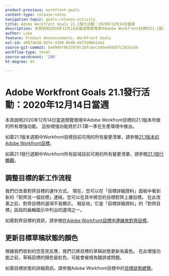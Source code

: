 ```yaml
---
product-previous: workfront-goals
content-type: release-notes
navigation-topic: goals-release-activity
title: Adobe Workfront Goals 21.1發行活動：2020年12月14日當週
description: 本頁說明2020年12月14日當週預覽環境中Adobe Workfront目標的21.1版本所做的所有增強功能。 這些增強功能將於21.1第一季在生產環境中推出。
author: Luke
feature: Product Announcements, Workfront Goals
exl-id: 40074630-92fe-4388-8b4b-bb73d06b1eba
source-git-commit: be4904f0b37870c1bfc8ec345e468d5fc283aa36
workflow-type: tm+mt
source-wordcount: '296'
ht-degree: 0%

---
```


# Adobe Workfront Goals 21.1發行活動：2020年12月14日當週

本頁說明2020年12月14日當週預覽環境中Adobe Workfront目標的21.1版本所做的所有增強功能。 這些增強功能將於21.1第一季在生產環境中推出。

如需21.1版本週期中Workfront目標目前可用的所有變更清單，請參閱[21.1版本的Adobe Workfront目標](../../../../product-announcements/product-releases/goals-release-activity/goals-release-21-1.md)。

如需21.1發行週期中Workfront所有區域目前可用的所有變更清單，請參閱[21.1發行概觀](../../../../product-announcements/product-releases/21.1-release-activity/21-1-release-overview.md)。

## 調整目標的新工作流程

我們已改善對齊目標的運作方式。 現在，您可以在「目標詳細資料」面板中看到新的「對齊另一個目標」連結，您可以在其中將您的目標對齊上層目標。 在此改善之前，對齊目標的選項不易顯示。 相反地，它是「目標詳細資料」的「對齊目標」區段的齒輪圖示中列出的選項之一。

如需對齊目標的資訊，請參閱[在Adobe Workfront目標中連線來對齊目標](../../../../workfront-goals/goal-alignment/align-goals-by-connecting-them.md)。

## 更新目標草稿狀態的顏色

根據我們收到的您意見反應，我們已將目標的草稿狀態更新為黃色。 在此增強功能之前，草稿目標的顏色是紅色，可能會被視為錯誤或問題。

如需目標狀態的詳細資訊，請參閱Adobe Workfront目標中的[目標狀態總覽](../../../../workfront-goals/goal-management/goal-status-overview.md)。
